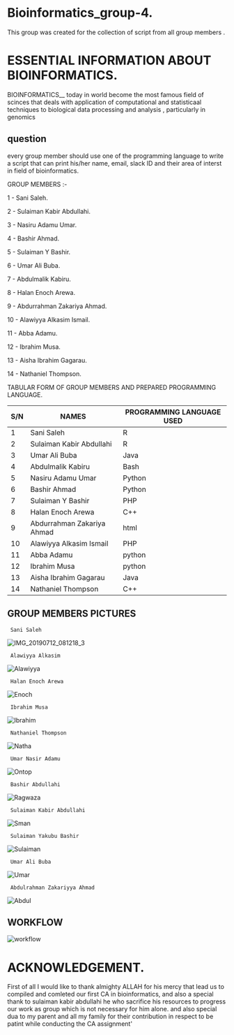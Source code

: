 # Bioinformatics_group-4.

This group was created for the collection of script from all group members .

# ESSENTIAL INFORMATION ABOUT BIOINFORMATICS.

BIOINFORMATICS__ today in world become the most famous field of scinces that deals with application of computational and statisticaal techniques to biological data processing and analysis , particularly in genomics 

## question 
every group member should use one of the programming language to write a script that can print his/her name, email, slack ID and their area of interst in field of bioinformatics.

GROUP MEMBERS :- 

1 - Sani Saleh.

2 - Sulaiman Kabir Abdullahi.

3 - Nasiru Adamu Umar.

4 - Bashir Ahmad.

5 - Sulaiman Y Bashir.

6 - Umar Ali Buba.

7 - Abdulmalik Kabiru.

8 - Halan Enoch Arewa.

9 - Abdurrahman Zakariya Ahmad.

10 - Alawiyya Alkasim Ismail.

11 - Abba Adamu.

12 - Ibrahim Musa.

13 - Aisha Ibrahim Gagarau.

14 - Nathaniel Thompson.


TABULAR FORM OF GROUP MEMBERS AND PREPARED PROGRAMMING LANGUAGE.

| S/N  | NAMES |PROGRAMMING LANGUAGE USED |
| ------------- | ------------- |------------- |
| 1  | Sani Saleh  | R |
| 2  | Sulaiman Kabir Abdullahi  | R  |
| 3  | Umar Ali Buba  | Java  |
| 4  | Abdulmalik Kabiru | Bash  |
| 5  | Nasiru Adamu Umar  | Python  |
| 6  | Bashir Ahmad  | Python  |
| 7  | Sulaiman Y Bashir  | PHP  |
| 8  | Halan Enoch Arewa  | C++  |
| 9  | Abdurrahman Zakariya Ahmad  | html  |
| 10 | Alawiyya Alkasim Ismail  | PHP  |
| 11  | Abba Adamu  | python  |
| 12  | Ibrahim Musa  | python  |
| 13  | Aisha Ibrahim Gagarau  | Java  |
| 14  | Nathaniel Thompson  | C++  |



## GROUP MEMBERS PICTURES

     Sani Saleh
![IMG_20190712_081218_3](https://user-images.githubusercontent.com/95065173/143876683-88b4f571-c6fe-4419-9c22-eea03c9ed01e.jpg)

     Alawiyya Alkasim
![Alawiyya](https://user-images.githubusercontent.com/95065173/143878492-02c27504-009e-4fac-ad83-58e60209cae5.jpg)

     Halan Enoch Arewa
![Enoch](https://user-images.githubusercontent.com/95065173/143878498-5198ff00-62bf-47aa-9d1e-a2a7c548724d.jpg)

     Ibrahim Musa
![Ibrahim](https://user-images.githubusercontent.com/95065173/143878507-d93dcea9-12d9-43f6-86d2-ca7bce738188.jpg)

     Nathaniel Thompson
![Natha](https://user-images.githubusercontent.com/95065173/143878534-cd87e825-b3fb-4f78-bb5e-c33fd2bd35b6.jpg)

     Umar Nasir Adamu
![Ontop](https://user-images.githubusercontent.com/95065173/143878547-282ed8c9-d45a-4717-8aa0-3f89decbb1ef.jpg)

     Bashir Abdullahi
![Ragwaza](https://user-images.githubusercontent.com/95065173/143878559-7d8dd26e-65d5-42f8-bdf9-58a1ea6122b3.jpg)


     Sulaiman Kabir Abdullahi
![Sman](https://user-images.githubusercontent.com/95065173/143878563-8a9d9beb-ffd5-47b7-9f77-35406fcb2cc3.png)

     Sulaiman Yakubu Bashir
![Sulaiman](https://user-images.githubusercontent.com/95065173/143878589-868d9b74-9e19-4749-bb94-552cec8189ae.jpg)

     Umar Ali Buba
![Umar](https://user-images.githubusercontent.com/95065173/143878601-7964e292-9890-41a5-b130-8b66db7b5a85.jpg)

     Abdulrahman Zakariyya Ahmad

![Abdul](https://user-images.githubusercontent.com/95065173/143878607-653cd6a5-9c8f-4b3f-bda0-d4f2003b137d.jpg)

## WORKFLOW

![workflow](https://user-images.githubusercontent.com/95065173/144019907-1b741c6d-a26b-41e4-a4d4-b8408b9aaa05.jpg)

# ACKNOWLEDGEMENT.

First of all I would like to thank almighty ALLAH for his mercy that lead us to compiled and comleted our first CA in bioinformatics, and also a special thank to sulaiman kabir abdullahi he who sacrifice his resources to progress our work as group which is not necessary for him alone.
and also special dua to my parent and all my family for their contribution in respect to be patint while conducting the CA assignment'


